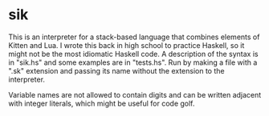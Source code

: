 # sik

This is an interpreter for a stack-based language that combines elements of Kitten and Lua. I wrote this back in high school to practice Haskell, so it might not be the most idiomatic Haskell code. A description of the syntax is in "sik.hs" and some examples are in "tests.hs". Run by making a file with a ".sk" extension and passing its name without the extension to the interpreter.

Variable names are not allowed to contain digits and can be written adjacent with integer literals, which might be useful for code golf.

